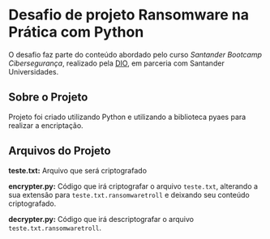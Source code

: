 # Desafio de projeto Ransomware na Prática com Python

O desafio faz parte do conteúdo abordado pelo curso *Santander Bootcamp Cibersegurança*, realizado pela [DIO](https://web.dio.me/track/santander-bootcamp-ciberseguranca?tab=about), em parceria com Santander Universidades.

## Sobre o Projeto
Projeto foi criado utilizando Python e utilizando a biblioteca pyaes para realizar a encriptação.

## Arquivos do Projeto

**teste.txt:** Arquivo que será criptografado

**encrypter.py:** Código que irá criptografar o arquivo `teste.txt`, alterando a sua extensão para `teste.txt.ransomwaretroll` e deixando seu conteúdo criptografado.

**decrypter.py:** Código que irá descriptografar o arquivo `teste.txt.ransomwaretroll`.
